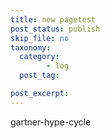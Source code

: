 ```yaml
---
title: new pagetest
post_status: publish
skip_file: no
taxonomy:
  category:
        - log
  post_tag:

post_excerpt: 
---
```

gartner-hype-cycle